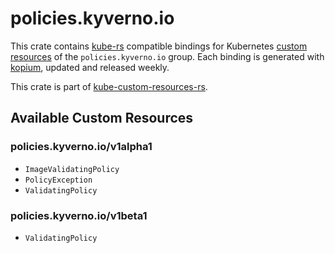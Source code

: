 <!--
SPDX-FileCopyrightText: The kube-custom-resources-rs Authors
SPDX-License-Identifier: 0BSD
 -->

# policies.kyverno.io

This crate contains [kube-rs](https://kube.rs/) compatible bindings for Kubernetes [custom resources](https://kubernetes.io/docs/tasks/extend-kubernetes/custom-resources/custom-resource-definitions/) of the `policies.kyverno.io` group. Each binding is generated with [kopium](https://github.com/kube-rs/kopium), updated and released weekly.

This crate is part of [kube-custom-resources-rs](https://github.com/metio/kube-custom-resources-rs).

## Available Custom Resources

### policies.kyverno.io/v1alpha1
- `ImageValidatingPolicy`
- `PolicyException`
- `ValidatingPolicy`
### policies.kyverno.io/v1beta1
- `ValidatingPolicy`
